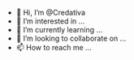 - 👋 Hi, I’m @Credativa
- 👀 I’m interested in ...
- 🌱 I’m currently learning ...
- 💞️ I’m looking to collaborate on ...
- 📫 How to reach me ...

<!---
Credativa/Credativa is a ✨ special ✨ repository because its `README.md` (this file) appears on your GitHub profile.
You can click the Preview link to take a look at your changes.
--->
